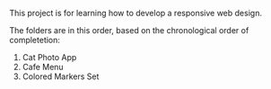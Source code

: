 This project is for learning how to develop a responsive web design.

The folders are in this order, based on the chronological order of completetion:
1. Cat Photo App
2. Cafe Menu
3. Colored Markers Set
